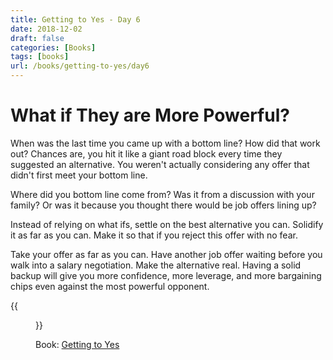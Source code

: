 ```yaml
---
title: Getting to Yes - Day 6
date: 2018-12-02
draft: false
categories: [Books]
tags: [books]
url: /books/getting-to-yes/day6
---
```


# What if They are More Powerful?

When was the last time you came up with a bottom line? How did that work out?
Chances are, you hit it like a giant road block every time they suggested an
alternative. You weren't actually considering any offer that didn't first
meet your bottom line.

Where did you bottom line come from? Was it from a discussion with your family?
Or was it because you thought there would be job offers lining up?

Instead of relying on what ifs, settle on the best alternative you can.
Solidify it as far as you can. Make it so that if you reject this offer with no
fear.

Take your offer as far as you can. Have another job offer waiting before you
walk into a salary negotiation. Make the alternative real. Having a solid backup will give you more confidence, more leverage, and more
bargaining chips even against the most powerful opponent.

{{<figure src="/img/getting-to-yes.jpeg" alt="Getting to Yes" link="https://amzn.to/2P4fWyU">}}

Book: [Getting to Yes](https://amzn.to/2P4fWyU)
